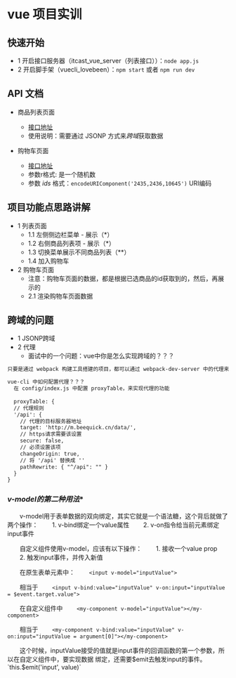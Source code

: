# vue 项目实训

## 快速开始

- 1 开启接口服务器（itcast_vue_server（列表接口））：`node app.js`
- 2 开启脚手架（vuecli_lovebeen）：`npm start` 或者 `npm run dev`

## API 文档

- 商品列表页面
  - [接口地址](http://localhost:3008/list)
  - 使用说明：需要通过 JSONP 方式来*跨域*获取数据

- 购物车页面
  - [接口地址](http://m.beequick.cn/data/home?_r=0.10487448529559651&cart_pids=ids&location=121.5721941391567%2C31.21168025925351)
  - 参数r格式:  是一个随机数
  - 参数 *ids* 格式：`encodeURIComponent('2435,2436,10645')` URI编码

## 项目功能点思路讲解

- 1 列表页面
  - 1.1 左侧侧边栏菜单 - 展示（*）
  - 1.2 右侧商品列表项 - 展示（*）
  - 1.3 切换菜单展示不同商品列表（**）
  - 1.4 加入购物车
- 2 购物车页面
  - 注意：购物车页面的数据，都是根据已选商品的id获取到的，然后，再展示的
  - 2.1 渲染购物车页面数据

## 跨域的问题

- 1 JSONP跨域
- 2 代理
  - 面试中的一个问题：vue中你是怎么实现跨域的？？？

```html
只要是通过 webpack 构建工具搭建的项目，都可以通过 webpack-dev-server 中的代理来解决跨域的问题

vue-cli 中如何配置代理？？？
  在 config/index.js 中配置 proxyTable，来实现代理的功能
  
  proxyTable: {
  // 代理规则
  '/api': {
    // 代理的目标服务器地址
    target: 'http://m.beequick.cn/data/',
    // https请求需要该设置
    secure: false,
    // 必须设置该项
    changeOrigin: true,
    // 将 '/api' 替换成 ''
    pathRewrite: { "^/api": "" }
  }
}

```

### *v-model的第二种用法**

  v-model用于表单数据的双向绑定，其实它就是一个语法糖，这个背后就做了两个操作： 
  1. v-bind绑定一个value属性 
  2. v-on指令给当前元素绑定input事件

  自定义组件使用v-model，应该有以下操作： 
  1. 接收一个value prop 
  2. 触发input事件，并传入新值

  在原生表单元素中： 
  `<input v-model="inputValue">`

  相当于 
  `<input v-bind:value="inputValue" v-on:input="inputValue = $event.target.value">`

  在自定义组件中 
  `<my-component v-model="inputValue"></my-component>`

  相当于 
  `<my-component v-bind:value="inputValue" v-on:input="inputValue = argument[0]"></my-component>`

  这个时候，inputValue接受的值就是input事件的回调函数的第一个参数，所以在自定义组件中，要实现数据   		绑定，还需要$emit去触发input的事件。 
  `this.$emit('input', value)`